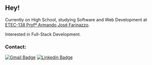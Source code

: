 ## Hey!

Currently on High School, studying Software and Web Development at [ETEC-138 Profº Armando José Farinazzo](https://etecfernandopolis.com.br/site/inicio/).

Interested in Full-Stack Development.

### Contact:

[![Gmail Badge](https://img.shields.io/badge/-guigrigolin@gmail.com-red?style=flat-square&logo=Gmail&logoColor=white&link=mailto:guigrigolin@gmail.com)](mailto:guigrigolin@gmail.com)
[![Linkedin Badge](https://img.shields.io/badge/-Linkedin-blue?style=flat-square&logo=Linkedin&logoColor=white&link=https://www.linkedin.com/in/guilhermegrigolin/)](https://www.linkedin.com/in/guilhermegrigolin/) 
